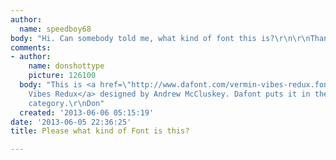 ```yaml
---
author:
  name: speedboy68
body: "Hi. Can somebody told me, what kind of font this is?\r\n\r\nThank You"
comments:
- author:
    name: donshottype
    picture: 126100
  body: "This is <a href=\"http://www.dafont.com/vermin-vibes-redux.font\r\n\">Vermin
    Vibes Redux</a> designed by Andrew McCluskey. Dafont puts it in the \"Gothic Modern\"
    category.\r\nDon"
  created: '2013-06-06 05:15:19'
date: '2013-06-05 22:36:25'
title: Please what kind of Font is this?

---
```

